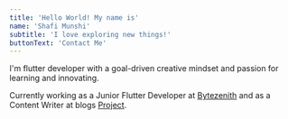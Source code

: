 ```yaml
---
title: 'Hello World! My name is'
name: 'Shafi Munshi'
subtitle: 'I love exploring new things!'
buttonText: 'Contact Me'
---
```


I'm flutter developer with a goal-driven creative mindset and passion for learning and innovating.

Currently working as a Junior Flutter Developer at [Bytezenith](https://www.bytezenith.com/) and as a Content Writer at blogs [Project](...link...).

<!-- Outside work, I occasionally blog on [Medium](https://chandrikadeb7.medium.com/). Off-screen, I sketch my thoughts [here](https://pin.it/4W1Rxtj)! -->
